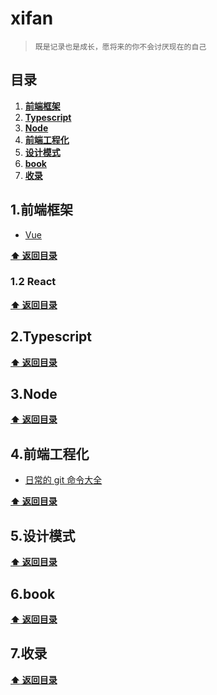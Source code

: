 # xifan

>     既是记录也是成长，愿将来的你不会讨厌现在的自己

## 目录

1. **[前端框架](#1-前端框架)**
2. **[Typescript](#2-Typescript)**
3. **[Node](#3-Node)**
4. **[前端工程化](#4-前端工程化)**
5. **[设计模式](#5-设计模式)**
6. **[book](#6-book)**
7. **[收录](#7-收录)**

## 1.前端框架

- [Vue](./resources/vue/1.vue框架对比.md)

**[:arrow_up: 返回目录](#目录)**

### 1.2 React

**[:arrow_up: 返回目录](#目录)**

## 2.Typescript

**[:arrow_up: 返回目录](#目录)**

## 3.Node

**[:arrow_up: 返回目录](#目录)**

## 4.前端工程化

- [日常的 git 命令大全](./resources/git/git常用命令.png)

**[:arrow_up: 返回目录](#目录)**

## 5.设计模式

**[:arrow_up: 返回目录](#目录)**

## 6.book

**[:arrow_up: 返回目录](#目录)**

## 7.收录

**[:arrow_up: 返回目录](#目录)**
